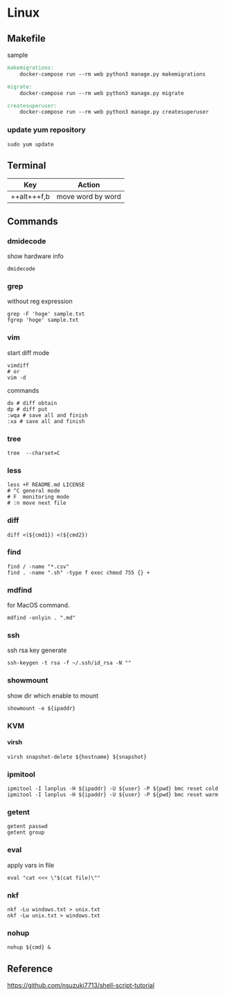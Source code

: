 # Linux
## Makefile

sample

```Makefile
makemigrations:
    docker-compose run --rm web python3 manage.py makemigrations

migrate:
    docker-compose run --rm web python3 manage.py migrate

createsuperuser:
    docker-compose run --rm web python3 manage.py createsuperuser
```

### update yum repository
```bash=
sudo yum update
```

## Terminal
|Key|Action|
----|-------
|++alt+++f,b|move word by word|


## Commands
### dmidecode
show hardware info
```bash=
dmidecode
```

### grep
without reg expression
```bash=
grep -F 'hoge' sample.txt
fgrep 'hoge' sample.txt
```

### vim
start diff mode

```bash=
vimdiff
# or
vim -d
```

commands

```bash=
do # diff obtain
dp # diff put
:wqa # save all and finish
:xa # save all and finish
```

### tree
```
tree  --charset=C
```

### less
```bash=
less +F README.md LICENSE
# ^C general mode
# F  monitoring mode
# :n move next file
```

### diff
```bash=
diff <(${cmd1}) <(${cmd2})
```

### find
```bash=
find / -name "*.csv"
find . -name ".sh" -type f exec chmod 755 {} +
```

### mdfind
for MacOS command.

```bash=
mdfind -onlyin . ".md"
```

### ssh
ssh rsa key generate
```bash=
ssh-keygen -t rsa -f ~/.ssh/id_rsa -N ""
```

### showmount
show dir which enable to mount
```bash=
showmount -e ${ipaddr}
```

### KVM
#### virsh
```bash=
virsh snapshot-delete ${hostname} ${snapshot}
```

### ipmitool
```bash=
ipmitool -I lanplus -H ${ipaddr} -U ${user} -P ${pwd} bmc reset cold
ipmitool -I lanplus -H ${ipaddr} -U ${user} -P ${pwd} bmc reset warm
```

### getent
```bash=
getent passwd
getent group
```

### eval

apply vars in file

```bash=
eval "cat <<< \"$(cat file)\""
```

### nkf
```bash=
nkf -Lu windows.txt > unix.txt
nkf -Lw unix.txt > windows.txt
```

### nohup
```bash=
nohup ${cmd} &
```

## Reference
<https://github.com/nsuzuki7713/shell-script-tutorial>

